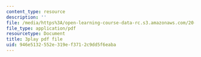 ```yaml
---
content_type: resource
description: ''
file: /media/https%3A/open-learning-course-data-rc.s3.amazonaws.com/20-219-becoming-the-next-bill-nye-writing-and-hosting-the-educational-show-january-iap-2015/946e5132552e319ef3712c9dd5f6eaba_AjK2zF9yN0k.pdf
file_type: application/pdf
resourcetype: Document
title: 3play pdf file
uid: 946e5132-552e-319e-f371-2c9dd5f6eaba
---
```


